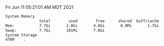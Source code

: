 Fri Jun 11 05:21:01 AM MDT 2021
```bash
System Memory
               total        used        free      shared  buff/cache   available
Mem:           7.7Gi       2.0Gi       4.0Gi       8.0Mi       1.7Gi       5.3Gi
Swap:          7.7Gi       101Mi       7.6Gi
System Storage
476M	.
```
```bash
